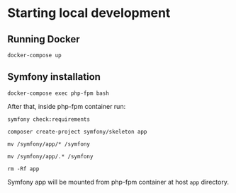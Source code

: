 # Starting local development

## Running Docker
`docker-compose up`

## Symfony installation

`docker-compose exec php-fpm bash`

After that, inside php-fpm container run:

`symfony check:requirements`

`composer create-project symfony/skeleton app`

`mv /symfony/app/* /symfony`

`mv /symfony/app/.* /symfony`

`rm -Rf app`

Symfony app will be mounted from php-fpm container at host `app` directory.
